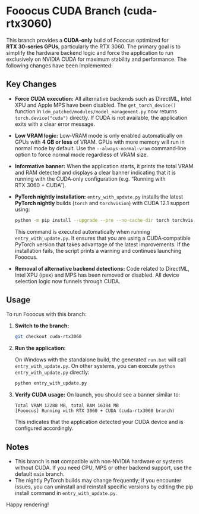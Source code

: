 # Fooocus CUDA Branch (cuda-rtx3060)

This branch provides a **CUDA‑only** build of Fooocus optimized for **RTX 30‑series GPUs**, particularly the RTX 3060.  The primary goal is to simplify the hardware backend logic and force the application to run exclusively on NVIDIA CUDA for maximum stability and performance.  The following changes have been implemented:

## Key Changes

- **Force CUDA execution:** All alternative backends such as DirectML, Intel XPU and Apple MPS have been disabled.  The `get_torch_device()` function in `ldm_patched/modules/model_management.py` now returns `torch.device("cuda")` directly.  If CUDA is not available, the application exits with a clear error message.

- **Low VRAM logic:** Low‑VRAM mode is only enabled automatically on GPUs with **4 GB or less** of VRAM.  GPUs with more memory will run in normal mode by default.  Use the `--always-normal-vram` command‑line option to force normal mode regardless of VRAM size.

- **Informative banner:** When the application starts, it prints the total VRAM and RAM detected and displays a clear banner indicating that it is running with the CUDA‑only configuration (e.g. “Running with RTX 3060 + CUDA”).

- **PyTorch nightly installation:** `entry_with_update.py` installs the latest **PyTorch nightly** builds (`torch` and `torchvision`) with CUDA 12.1 support using:

  ```bash
  python -m pip install --upgrade --pre --no-cache-dir torch torchvision --extra-index-url https://download.pytorch.org/whl/nightly/cu121
  ```

  This command is executed automatically when running `entry_with_update.py`.  It ensures that you are using a CUDA‑compatible PyTorch version that takes advantage of the latest improvements.  If the installation fails, the script prints a warning and continues launching Fooocus.

- **Removal of alternative backend detections:** Code related to DirectML, Intel XPU (ipex) and MPS has been removed or disabled.  All device selection logic now funnels through CUDA.

## Usage

To run Fooocus with this branch:

1. **Switch to the branch:**

   ```bash
   git checkout cuda-rtx3060
   ```

2. **Run the application:**

   On Windows with the standalone build, the generated `run.bat` will call `entry_with_update.py`.  On other systems, you can execute `python entry_with_update.py` directly:

   ```bash
   python entry_with_update.py
   ```

3. **Verify CUDA usage:** On launch, you should see a banner similar to:

   ```
   Total VRAM 12288 MB, total RAM 16384 MB
   [Fooocus] Running with RTX 3060 + CUDA (cuda-rtx3060 branch)
   ```

   This indicates that the application detected your CUDA device and is configured accordingly.

## Notes

- This branch is **not** compatible with non‑NVIDIA hardware or systems without CUDA.  If you need CPU, MPS or other backend support, use the default `main` branch.
- The nightly PyTorch builds may change frequently; if you encounter issues, you can uninstall and reinstall specific versions by editing the pip install command in `entry_with_update.py`.

Happy rendering!